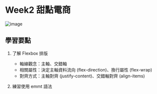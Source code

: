 # Week2 甜點電商

![image](https://user-images.githubusercontent.com/27886174/147539780-ad7a9317-6905-43d4-9225-1414bb54908c.png)

## 學習要點
1. 了解 Flexbox 排版
	- 軸線觀念：主軸、交錯軸
	- 相關屬性：決定主軸資料流向 (flex-direction)、換行屬性 (flex-wrap)
	- 對齊方式：主軸對齊 (justify-content)、交錯軸對齊 (align-items)


2. 練習使用 emmt 語法
